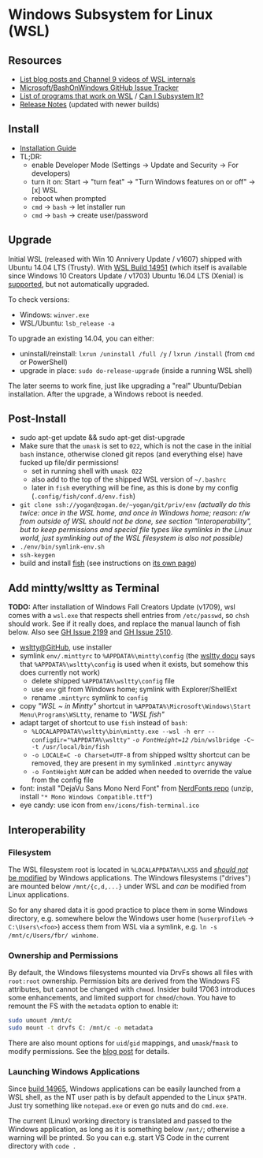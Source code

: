 # Windows Subsystem for Linux (WSL)

## Resources

* [List blog posts and Channel 9 videos of WSL internals](https://blogs.msdn.microsoft.com/commandline/learn-about-bash-on-windows-subsystem-for-linux/)
* [Microsoft/BashOnWindows GitHub Issue Tracker](https://github.com/microsoft/bashonwindows)
* [List of programs that work on WSL](https://github.com/ethanhs/WSL-Programs) / [Can I Subsystem It?](https://github.com/davatron5000/can-i-subsystem-it)
* [Release Notes](https://msdn.microsoft.com/en-us/commandline/wsl/release_notes) (updated with newer builds)

## Install

* [Installation Guide](https://msdn.microsoft.com/en-us/commandline/wsl/install_guide)
* TL;DR:
  * enable Developer Mode (Settings → Update and Security → For developers)
  * turn it on: Start → "turn feat" → "Turn Windows features on or off" → [x] WSL
  * reboot when prompted
  * `cmd` → `bash` → let installer run
  * `cmd` → `bash` → create user/password

## Upgrade

Initial WSL (released with Win 10 Annivery Update / v1607) shipped with Ubuntu 14.04 LTS (Trusty).
With [WSL Build 14951](https://msdn.microsoft.com/en-us/commandline/wsl/release_notes#build-14951)
(which itself is available since Windows 10 Creators Update / v1703)
Ubuntu 16.04 LTS (Xenial) is [supported](https://blogs.msdn.microsoft.com/commandline/2016/10/19/wsl-adds-ubuntu-16-04-xenial-support/),
but not automatically upgraded.

To check versions:

* Windows: `winver.exe`
* WSL/Ubuntu: `lsb_release -a`

To upgrade an existing 14.04, you can either:

* uninstall/reinstall: `lxrun /uninstall /full /y` / `lxrun /install` (from `cmd` or PowerShell)
* upgrade in place: `sudo do-release-upgrade` (inside a running WSL shell)

The later seems to work fine, just like upgrading a "real" Ubuntu/Debian installation. After the upgrade, a Windows reboot is needed.

## Post-Install

* sudo apt-get update && sudo apt-get dist-upgrade
* Make sure that the `umask` is set to `022`, which is not the case in the initial `bash` instance, otherwise cloned git repos (and everything else) have fucked up file/dir permissions!
  * set in running shell with `umask 022`
  * also add to the top of the shipped WSL version of `~/.bashrc`
  * later in `fish` everything will be fine, as this is done by my config (`.config/fish/conf.d/env.fish`)
* `git clone ssh://yogan@zogan.de/~yogan/git/priv/env` *(actually do this twice: once in the WSL home, and once in Windows home; reason: r/w from outside of WSL should not be done, see section "Interoperability", but to keep permissions and special file types like symlinks in the Linux world, just symlinking out of the WSL filesystem is also not possible)*
* `./env/bin/symlink-env.sh`
* `ssh-keygen`
* build and install [fish](../linux/fish.md) (see instructions on [its own page](../linux/fish.md))

## Add mintty/wsltty as Terminal

**TODO:**
After installation of Windows Fall Creators Update (v1709), wsl comes with a `wsl.exe` that respects shell entries from `/etc/passwd`, so `chsh` should work. See if it really does, and replace the manual launch of fish below.
Also see [GH Issue 2199](https://github.com/Microsoft/BashOnWindows/issues/2199) and [GH Issue 2510](https://github.com/Microsoft/BashOnWindows/issues/2510).

* [wsltty@GitHub](https://github.com/mintty/wsltty), use installer
* symlink `env/.minttyrc` to `%APPDATA%\mintty\config`
  (the [wsltty docu](https://github.com/mintty/wsltty#mintty-settings) says that `%APPDATA%\wsltty\config` is used when it exists, but somehow this does currently not work)
  * delete shipped `%APPDATA%\wsltty\config` file
  * use `env` git from Windows home; symlink with Explorer/ShellExt
  * rename `.minttyrc` symlink to `config`
* copy *"WSL ~ in Mintty"* shortcut in `%APPDATA%\Microsoft\Windows\Start Menu\Programs\WSLtty`, rename to *"WSL fish"*
* adapt target of shortcut to use `fish` instead of `bash`:
  * `%LOCALAPPDATA%\wsltty\bin\mintty.exe --wsl -h err --configdir="%APPDATA%\wsltty"` *`-o FontHeight=12`* `/bin/wslbridge -C~ -t /usr/local/bin/fish`
  * `-o LOCALE=C -o Charset=UTF-8` from shipped wsltty shortcut can be removed, they are present in my symlinked `.minttyrc` anyway
  * `-o FontHeight` *`NUM`* can be added when needed to override the value from the config file
* font: install "DejaVu Sans Mono Nerd Font" from [NerdFonts repo](https://github.com/ryanoasis/nerd-fonts/releases) (unzip, install `"* Mono Windows Compatible.ttf"`)
* eye candy: use icon from `env/icons/fish-terminal.ico`

## Interoperability

### Filesystem

The WSL filesystem root is located in `%LOCALAPPDATA%\LXSS` and
[*should not* be modified](https://blogs.msdn.microsoft.com/commandline/2016/11/17/do-not-change-linux-files-using-windows-apps-and-tools/)
by Windows applications. The Windows filesystems ("drives") are mounted below
`/mnt/{c,d,...}` under WSL and *can* be modified from Linux applications.

So for any shared data it is good practice to place them in some Windows directory, e.g. somewhere
below the Windows user home (`%userprofile%` → `C:\Users\<foo>`) access them from WSL via a symlink,
e.g. `ln -s /mnt/c/Users/fbr/ winhome`.

### Ownership and Permissions

By default, the Windows filesystems mounted via DrvFs shows all files with `root:root` ownership.
Permission bits are derived from the Windows FS attributes, but cannot be changed with `chmod`.
Insider build 17063 introduces some enhancements, and limited support for `chmod`/`chown`.
You have to remount the FS with the `metadata` option to enable it:

```sh
sudo umount /mnt/c
sudo mount -t drvfs C: /mnt/c -o metadata
```

There are also mount options for `uid`/`gid` mappings, and `umask`/`fmask` to modify permissions.
See the [blog post](https://blogs.msdn.microsoft.com/commandline/2018/01/12/chmod-chown-wsl-improvements/) for details.

### Launching Windows Applications

Since [build 14965](https://msdn.microsoft.com/en-us/commandline/wsl/release_notes#build-14965),
Windows applications can be easily launched from a WSL shell, as the NT user path is by default
appended to the Linux `$PATH`. Just try something like `notepad.exe` or even go nuts and do `cmd.exe`.

The current (Linux) working directory is translated and passed to the Windows application, as long as
it is something below `/mnt/`; otherwise a warning will be printed. So you can e.g. start VS Code in
the current directory with `code .`
